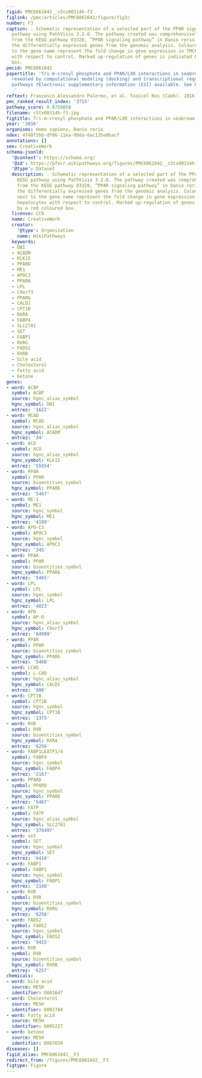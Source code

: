 ```yaml
---
figid: PMC6061042__c5tx00314h-f3
figlink: /pmc/articles/PMC6061042/figure/fig3/
number: F3
caption: . Schematic representation of a selected part of the PPAR signalling KEGG
  pathway using PathVisio 3.2.0. The pathway created was comprehensively modified
  from the KEGG pathway 03320, “PPAR signaling pathway” in Danio rerio to indicate
  the differentially expressed genes from the genomic analysis. Coloured squares next
  to the gene name represent the fold change in gene expression in TMCP-treated hepatocytes
  with respect to control. Marked up-regulation of genes is indicated by a red coloured
  box.
pmcid: PMC6061042
papertitle: 'Tri-m-cresyl phosphate and PPAR/LXR interactions in seabream hepatocytes:
  revealed by computational modeling (docking) and transcriptional regulation of signaling
  pathways †Electronic supplementary information (ESI) available. See DOI: 10.1039/c5tx00314h
  .'
reftext: Francesco Alessandro Palermo, et al. Toxicol Res (Camb). 2016 Mar 1;5(2):471-481.
pmc_ranked_result_index: '3715'
pathway_score: 0.8759858
filename: c5tx00314h-f3.jpg
figtitle: Tri-m-cresyl phosphate and PPAR/LXR interactions in seabream hepatocytes
year: '2016'
organisms: Homo sapiens, Danio rerio
ndex: 4f48f2bb-df06-11ea-99da-0ac135e8bacf
annotations: []
seo: CreativeWork
schema-jsonld:
  '@context': https://schema.org/
  '@id': https://pfocr.wikipathways.org/figures/PMC6061042__c5tx00314h-f3.html
  '@type': Dataset
  description: . Schematic representation of a selected part of the PPAR signalling
    KEGG pathway using PathVisio 3.2.0. The pathway created was comprehensively modified
    from the KEGG pathway 03320, “PPAR signaling pathway” in Danio rerio to indicate
    the differentially expressed genes from the genomic analysis. Coloured squares
    next to the gene name represent the fold change in gene expression in TMCP-treated
    hepatocytes with respect to control. Marked up-regulation of genes is indicated
    by a red coloured box.
  license: CC0
  name: CreativeWork
  creator:
    '@type': Organization
    name: WikiPathways
  keywords:
  - DBI
  - ACADM
  - KLK15
  - PPARD
  - ME1
  - APOC3
  - PPARA
  - LPL
  - C9orf3
  - PPARG
  - CALD1
  - CPT1B
  - RXRA
  - FABP4
  - SLC27A1
  - SET
  - FABP1
  - RXRG
  - FADS2
  - RXRB
  - bile acid
  - Cholesterol
  - Fatty acid
  - ketone
genes:
- word: ACBP
  symbol: ACBP
  source: hgnc_alias_symbol
  hgnc_symbol: DBI
  entrez: '1622'
- word: MCAD
  symbol: MCAD
  source: hgnc_alias_symbol
  hgnc_symbol: ACADM
  entrez: '34'
- word: ACO
  symbol: ACO
  source: hgnc_alias_symbol
  hgnc_symbol: KLK15
  entrez: '55554'
- word: PPAR
  symbol: PPAR
  source: bioentities_symbol
  hgnc_symbol: PPARD
  entrez: '5467'
- word: ME-1
  symbol: ME1
  source: hgnc_symbol
  hgnc_symbol: ME1
  entrez: '4199'
- word: APO-C3
  symbol: APOC3
  source: hgnc_symbol
  hgnc_symbol: APOC3
  entrez: '345'
- word: PPAR
  symbol: PPAR
  source: bioentities_symbol
  hgnc_symbol: PPARA
  entrez: '5465'
- word: LPL
  symbol: LPL
  source: hgnc_symbol
  hgnc_symbol: LPL
  entrez: '4023'
- word: APO
  symbol: AP-O
  source: hgnc_alias_symbol
  hgnc_symbol: C9orf3
  entrez: '84909'
- word: PPAR
  symbol: PPAR
  source: bioentities_symbol
  hgnc_symbol: PPARG
  entrez: '5468'
- word: LCAD
  symbol: L-CAD
  source: hgnc_alias_symbol
  hgnc_symbol: CALD1
  entrez: '800'
- word: CPT1B
  symbol: CPT1B
  source: hgnc_symbol
  hgnc_symbol: CPT1B
  entrez: '1375'
- word: RXR
  symbol: RXR
  source: bioentities_symbol
  hgnc_symbol: RXRA
  entrez: '6256'
- word: FABP1LEATP1/4
  symbol: FABP4
  source: hgnc_symbol
  hgnc_symbol: FABP4
  entrez: '2167'
- word: PPARD
  symbol: PPARD
  source: hgnc_symbol
  hgnc_symbol: PPARD
  entrez: '5467'
- word: FATP
  symbol: FATP
  source: hgnc_alias_symbol
  hgnc_symbol: SLC27A1
  entrez: '376497'
- word: set
  symbol: SET
  source: hgnc_symbol
  hgnc_symbol: SET
  entrez: '6418'
- word: FABP1
  symbol: FABP1
  source: hgnc_symbol
  hgnc_symbol: FABP1
  entrez: '2168'
- word: RXR
  symbol: RXR
  source: bioentities_symbol
  hgnc_symbol: RXRG
  entrez: '6258'
- word: FADS2
  symbol: FADS2
  source: hgnc_symbol
  hgnc_symbol: FADS2
  entrez: '9415'
- word: RXR
  symbol: RXR
  source: bioentities_symbol
  hgnc_symbol: RXRB
  entrez: '6257'
chemicals:
- word: bile acid
  source: MESH
  identifier: D001647
- word: Cholesterol
  source: MESH
  identifier: D002784
- word: Fatty acid
  source: MESH
  identifier: D005227
- word: ketone
  source: MESH
  identifier: D007659
diseases: []
figid_alias: PMC6061042__F3
redirect_from: /figures/PMC6061042__F3
figtype: Figure
---
```

